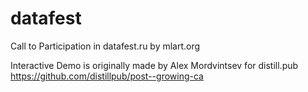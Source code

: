 # datafest

Call to Participation in datafest.ru by mlart.org

Interactive Demo is originally made by Alex Mordvintsev for distill.pub
https://github.com/distillpub/post--growing-ca
